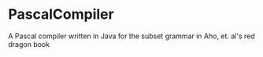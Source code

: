 # PascalCompiler
A Pascal compiler written in Java for the subset grammar in Aho, et. al's red dragon book
